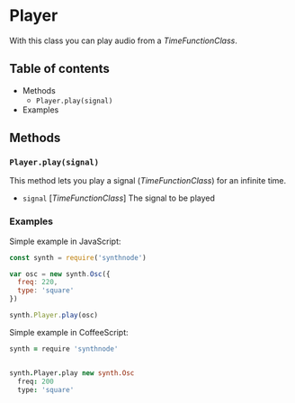 # Player

With this class you can play audio from a _TimeFunctionClass_.

## Table of contents
- Methods
  - `Player.play(signal)`
- Examples

## Methods
### `Player.play(signal)`

This method lets you play a signal (_TimeFunctionClass_) for an infinite time.
- `signal` [_TimeFunctionClass_] The signal to be played

### Examples
Simple example in JavaScript:
```js
const synth = require('synthnode')

var osc = new synth.Osc({
  freq: 220,
  type: 'square'
})

synth.Player.play(osc)
```

Simple example in CoffeeScript:
```coffee
synth = require 'synthnode'


synth.Player.play new synth.Osc
  freq: 200
  type: 'square'
```
